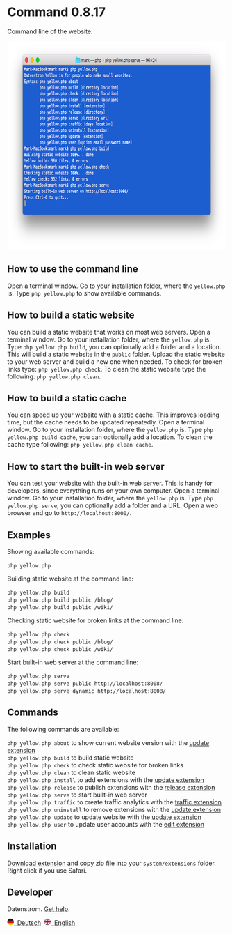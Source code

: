 Command 0.8.17
==============
Command line of the website.

<p align="center"><img src="command-screenshot.png?raw=true" width="794" height="478" alt="Screenshot"></p>

## How to use the command line

Open a terminal window. Go to your installation folder, where the `yellow.php` is. Type `php yellow.php` to show available commands.

## How to build a static website

You can build a static website that works on most web servers. Open a terminal window. Go to your installation folder, where the `yellow.php` is. Type `php yellow.php build`, you can optionally add a folder and a location. This will build a static website in the `public` folder. Upload the static website to your web server and build a new one when needed. To check for broken links type: `php yellow.php check`. To clean the static website type the following: `php yellow.php clean`.

## How to build a static cache

You can speed up your website with a static cache. This improves loading time, but the cache needs to be updated repeatedly. Open a terminal window. Go to your installation folder, where the `yellow.php` is. Type `php yellow.php build cache`, you can optionally add a location. To clean the cache type following: `php yellow.php clean cache`.

## How to start the built-in web server

You can test your website with the built-in web server. This is handy for developers, since everything runs on your own computer. Open a terminal window. Go to your installation folder, where the `yellow.php` is. Type `php yellow.php serve`, you can optionally add a folder and a URL. Open a web browser and go to `http://localhost:8000/`.

## Examples

Showing available commands:

`php yellow.php`

Building static website at the command line:

`php yellow.php build`  
`php yellow.php build public /blog/`  
`php yellow.php build public /wiki/`  

Checking static website for broken links at the command line:

`php yellow.php check`  
`php yellow.php check public /blog/`  
`php yellow.php check public /wiki/`  

Start built-in web server at the command line:

`php yellow.php serve`  
`php yellow.php serve public http://localhost:8008/`  
`php yellow.php serve dynamic http://localhost:8008/`  

## Commands

The following commands are available:

`php yellow.php about` to show current website version with the [update extension](https://github.com/datenstrom/yellow-extensions/tree/master/features/update)  
`php yellow.php build` to build static website    
`php yellow.php check` to check static website for broken links  
`php yellow.php clean` to clean static website  
`php yellow.php install` to add extensions with the [update extension](https://github.com/datenstrom/yellow-extensions/tree/master/features/update)  
`php yellow.php release` to publish extensions with the [release extension](https://github.com/datenstrom/yellow-extensions/tree/master/features/release)  
`php yellow.php serve` to start built-in web server  
`php yellow.php traffic` to create traffic analytics with the [traffic extension](https://github.com/datenstrom/yellow-extensions/tree/master/features/traffic)  
`php yellow.php uninstall` to remove extensions with the [update extension](https://github.com/datenstrom/yellow-extensions/tree/master/features/update)  
`php yellow.php update` to update website with the [update extension](https://github.com/datenstrom/yellow-extensions/tree/master/features/update)  
`php yellow.php user` to update user accounts with the [edit extension](https://github.com/datenstrom/yellow-extensions/tree/master/features/edit)  

## Installation

[Download extension](https://github.com/datenstrom/yellow-extensions/raw/master/zip/command.zip) and copy zip file into your `system/extensions` folder. Right click if you use Safari.

## Developer

Datenstrom. [Get help](https://datenstrom.se/yellow/help/).

<p>
<a href="README-de.md"><img src="https://raw.githubusercontent.com/datenstrom/yellow-extensions/master/features/help/language-de.png" width="15" height="15" alt="Deutsch">&nbsp; Deutsch</a>&nbsp;
<a href="README.md"><img src="https://raw.githubusercontent.com/datenstrom/yellow-extensions/master/features/help/language-en.png" width="15" height="15" alt="English">&nbsp; English</a>&nbsp;
</p>
